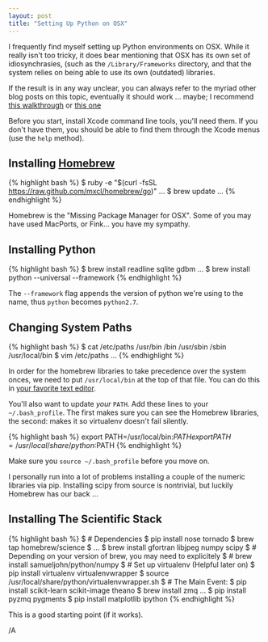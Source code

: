 ```yaml
---
layout: post
title: "Setting Up Python on OSX"
---
```


I frequently find myself setting up Python environments on OSX.
While it really isn't too tricky, it does bear mentioning that OSX has its own set of idiosynchrasies, (such as the `/Library/Frameworks` directory, and that the system relies on being able to use its own (outdated) libraries.

If the result is in any way unclear, you can always refer to the myriad other blog posts on this topic, eventually it should work ... maybe; I recommend [this walkthrough](http://youshoulddoityourself.blogspot.ca/2010/11/test.html) or [this one](http://www.lowindata.com/2013/installing-scientific-python-on-mac-os-x/)

Before you start, install Xcode command line tools, you'll need them. If you don't have them, you should be able to find them through the Xcode menus (use the `help` method).

## Installing [Homebrew](http://brew.sh)
{% highlight bash %}
$ ruby -e "$(curl -fsSL https://raw.github.com/mxcl/homebrew/go)"
...
$ brew update
...
{% endhighlight %}

Homebrew is the "Missing Package Manager for OSX". Some of you may have used MacPorts, or Fink... you have my sympathy.

## Installing Python
{% highlight bash %}
$ brew install readline sqlite gdbm
...
$ brew install python --universal --framework
{% endhighlight %}

The `--framework` flag appends the version of python we're using to the name, thus `python` becomes `python2.7`.

## Changing System Paths
{% highlight bash %}
$ cat /etc/paths
/usr/bin
/bin
/usr/sbin
/sbin
/usr/local/bin
$ vim /etc/paths
...
{% endhighlight %}

In order for the homebrew libraries to take precedence over the system onces, we need to put `/usr/local/bin` at the top of that file. You can do this in [your favorite text editor](https://code.google.com/p/macvim/).

You'll also want to update *your* `PATH`. Add these lines to your `~/.bash_profile`. The first makes sure you can see the Homebrew libraries, the second: makes it so virtualenv doesn't fail silently.

{% highlight bash %}
export PATH=/usr/local/bin:$PATH
export PATH=/usr/local/share/python:$PATH
{% endhighlight %}

Make sure you `source ~/.bash_profile` before you move on.

I personally run into a lot of problems installing a couple of the numeric libraries via pip. Installing scipy from source is nontrivial, but luckily Homebrew has our back ...

## Installing The Scientific Stack
{% highlight bash %}
$ # Dependencies
$ pip install nose tornado
$ brew tap homebrew/science
$ ...
$ brew install gfortran libjpeg numpy scipy
$ # Depending on your version of brew, you may need to explicitely
$ # brew install samueljohn/python/numpy
$ # Set up virtualenv (Helpful later on)
$ pip install virtualenv virtualenvwrapper
$ source /usr/local/share/python/virtualenvwrapper.sh
$ # The Main Event:
$ pip install scikit-learn scikit-image theano
$ brew install zmq
...
$ pip install pyzmq pygments
$ pip install matplotlib ipython
{% endhighlight %}

This is a good starting point (if it works).

/A

